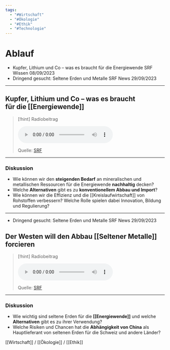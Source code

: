 ```yaml
---
tags:
  - "#Wirtschaft"
  - "#Ökologie"
  - "#Ethik"
  - "#Technologie"
---
```

# Ablauf
- Kupfer, Lithium und Co – was es braucht für die Energiewende
  SRF Wissen 08/09/2023
- Dringend gesucht: Seltene Erden und Metalle
  SRF News 29/09/2023

---
## Kupfer, Lithium und Co – was es braucht für die [[Energiewende]]

>[!hint] Radiobeitrag
>
><audio controls><source src="https://srfaudio-a.akamaihd.net/delivery/world/4572f078-37dc-44c0-a160-bf8e6ca8940f.mp3"></audio>
>
>Quelle: [SRF](https://www.srf.ch/play/embed?urn=urn:srf:audio:cc8abdc1-0676-4cab-acf8-5da56e94e02b&subdivisions=false)

---
### Diskussion
 - Wie können wir den **steigenden Bedarf** an mineralischen und metallischen Ressourcen für die Energiewende **nachhaltig** decken? 
 - Welche **Alternativen** gibt es zu **konventionellem Abbau und Import**? 
 - Wie können wir die Effizienz und die [[Kreislaufwirtschaft]] von Rohstoffen verbessern? Welche Rolle spielen dabei Innovation, Bildung und Regulierung? 

---
- Dringend gesucht: Seltene Erden und Metalle
  SRF News 29/09/2023	
## Der Westen will den Abbau [[Seltener Metalle]] forcieren
>[!hint] Radiobeitrag
>
><audio controls><source src="https://srfaudio-a.akamaihd.net/delivery/world/ce1864b6-43f9-4b6e-9e0f-6c0cde4275e3.mp3"></audio>
>
>Quelle: [SRF](https://www.srf.ch/play/embed?urn=urn:srf:audio:5ec0ad50-d66b-4fb1-85af-1139fb3d2c5f&subdivisions=false)

---
### Diskussion
- Wie wichtig sind seltene Erden für die **[[Energiewende]]** und welche **Alternativen** gibt es zu ihrer Verwendung? 
- Welche Risiken und Chancen hat die **Abhängigkeit von China** als Hauptlieferant von seltenen Erden für die Schweiz und andere Länder?

[[Wirtschaft]] / [[Ökologie]] / [[Ethik]]